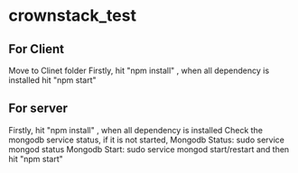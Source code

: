 # crownstack_test

## For Client

Move to Clinet folder
Firstly, hit "npm install" , when all dependency is installed
hit "npm start"


## For server
Firstly, hit "npm install" , when all dependency is installed
Check the mongodb service status, if it is not started,
Mongodb Status: sudo service mongod status
Mongodb Start: sudo service mongod start/restart
and then hit "npm start"

